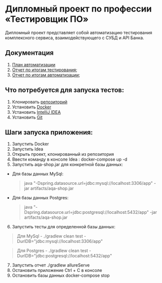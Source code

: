 # Дипломный проект по профессии «Тестировщик ПО»
Дипломный проект представляет собой автоматизацию тестирования комплексного сервиса, взаимодействующего с СУБД и API Банка.
## Документация
1. [План автоматизации](./Plan.md)
2. [Отчет по итогам тестирования](./Report.md);
3. [Отчет по итогам автоматизации](./Summary.md);
## Что потребуется для запуска тестов:
1. Клонировать [репозиторий](https://github.com/TrebinD/Diplom_JourneyDay)
2. Установить [Docker](https://www.docker.com/products/docker-desktop/) 
3. Установить [IntelliJ IDEA](https://www.jetbrains.com/ru-ru/idea/)
4. Установить [Git](https://git-scm.com/)
## Шаги запуска приложения:
1. Запустить Docker
2. Запустить Idea
3. Открыть проект, клонированный из репозитория 
4. Ввести команду в консоле Idea : docker-compose up -d
5. Запустить aqa-shop.jar для конкретной базы данных:
 - Для базы данных MySql:
   >java "-Dspring.datasource.url=jdbc:mysql://localhost:3306/app" -jar artifacts/aqa-shop.jar 
 - Для базы данных Postgres:
   >java "-Dspring.datasource.url=jdbc:postgresql://localhost:5432/app" -jar artifacts/aqa-shop.jar
6. Запустить тесты для определенной базы данных:

> Для MySql - ./gradlew clean test -DurlDB="jdbc:mysql://localhost:3306/app"

> Для Postgres - ./gradlew clean test -DurlDB="jdbc:postgresql://localhost:5432/app"

7. Запустить отчет ./gradlew allureServe 
8. Остановить приложение Ctrl + C в консоле
9. Остановить базы данных docker-compose stop